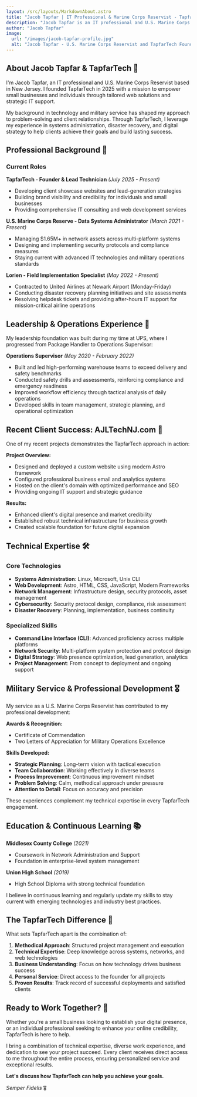 ```yaml
---
layout: /src/layouts/MarkdownAbout.astro
title: "Jacob Tapfar | IT Professional & Marine Corps Reservist - TapfarTech 🚀"
description: "Jacob Tapfar is an IT professional and U.S. Marine Corps Reservist who founded TapfarTech to empower small businesses through tailored web solutions. Expert in systems administration, disaster recovery, and digital strategy."
author: "Jacob Tapfar"
image:
  url: "/images/jacob-tapfar-profile.jpg"
  alt: "Jacob Tapfar - U.S. Marine Corps Reservist and TapfarTech Founder working on laptop"
---
```


## About Jacob Tapfar & TapfarTech 🚀

I'm Jacob Tapfar, an IT professional and U.S. Marine Corps Reservist based in New Jersey. I founded TapfarTech in 2025 with a mission to empower small businesses and individuals through tailored web solutions and strategic IT support.

My background in technology and military service has shaped my approach to problem-solving and client relationships. Through TapfarTech, I leverage my experience in systems administration, disaster recovery, and digital strategy to help clients achieve their goals and build lasting success.

## Professional Background 💼

### **Current Roles**

**TapfarTech - Founder & Lead Technician** *(July 2025 - Present)*

- Developing client showcase websites and lead-generation strategies
- Building brand visibility and credibility for individuals and small businesses
- Providing comprehensive IT consulting and web development services

**U.S. Marine Corps Reserve - Data Systems Administrator** *(March 2021 - Present)*

- Managing $1.65M+ in network assets across multi-platform systems
- Designing and implementing security protocols and compliance measures
- Staying current with advanced IT technologies and military operations standards

**Lorien - Field Implementation Specialist** *(May 2022 - Present)*

- Contracted to United Airlines at Newark Airport (Monday-Friday)
- Conducting disaster recovery planning initiatives and site assessments
- Resolving helpdesk tickets and providing after-hours IT support for mission-critical airline operations

## Leadership & Operations Experience 🎯

My leadership foundation was built during my time at UPS, where I progressed from Package Handler to Operations Supervisor:

**Operations Supervisor** *(May 2020 - February 2022)*

- Built and led high-performing warehouse teams to exceed delivery and safety benchmarks
- Conducted safety drills and assessments, reinforcing compliance and emergency readiness
- Improved workflow efficiency through tactical analysis of daily operations
- Developed skills in team management, strategic planning, and operational optimization

## Recent Client Success: AJLTechNJ.com 🌟

One of my recent projects demonstrates the TapfarTech approach in action:

**Project Overview:**

- Designed and deployed a custom website using modern Astro framework
- Configured professional business email and analytics systems
- Hosted on the client's domain with optimized performance and SEO
- Providing ongoing IT support and strategic guidance

**Results:**

- Enhanced client's digital presence and market credibility
- Established robust technical infrastructure for business growth
- Created scalable foundation for future digital expansion

## Technical Expertise 🛠️

### **Core Technologies**

- **Systems Administration**: Linux, Microsoft, Unix CLI
- **Web Development**: Astro, HTML, CSS, JavaScript, Modern Frameworks
- **Network Management**: Infrastructure design, security protocols, asset management
- **Cybersecurity**: Security protocol design, compliance, risk assessment
- **Disaster Recovery**: Planning, implementation, business continuity

### **Specialized Skills**

- **Command Line Interface (CLI)**: Advanced proficiency across multiple platforms
- **Network Security**: Multi-platform system protection and protocol design
- **Digital Strategy**: Web presence optimization, lead generation, analytics
- **Project Management**: From concept to deployment and ongoing support

## Military Service & Professional Development 🎖️

My service as a U.S. Marine Corps Reservist has contributed to my professional development:

**Awards & Recognition:**

- Certificate of Commendation
- Two Letters of Appreciation for Military Operations Excellence

**Skills Developed:**

- **Strategic Planning**: Long-term vision with tactical execution
- **Team Collaboration**: Working effectively in diverse teams
- **Process Improvement**: Continuous improvement mindset
- **Problem Solving**: Calm, methodical approach under pressure
- **Attention to Detail**: Focus on accuracy and precision

These experiences complement my technical expertise in every TapfarTech engagement.

## Education & Continuous Learning 📚

**Middlesex County College** *(2021)*

- Coursework in Network Administration and Support
- Foundation in enterprise-level system management

**Union High School** *(2019)*

- High School Diploma with strong technical foundation

I believe in continuous learning and regularly update my skills to stay current with emerging technologies and industry best practices.

## The TapfarTech Difference 🚀

What sets TapfarTech apart is the combination of:

1. **Methodical Approach**: Structured project management and execution
2. **Technical Expertise**: Deep knowledge across systems, networks, and web technologies
3. **Business Understanding**: Focus on how technology drives business success
4. **Personal Service**: Direct access to the founder for all projects
5. **Proven Results**: Track record of successful deployments and satisfied clients

## Ready to Work Together? 🤝

Whether you're a small business looking to establish your digital presence, or an individual professional seeking to enhance your online credibility, TapfarTech is here to help.

I bring a combination of technical expertise, diverse work experience, and dedication to see your project succeed. Every client receives direct access to me throughout the entire process, ensuring personalized service and exceptional results.

**Let's discuss how TapfarTech can help you achieve your goals.**

*Semper Fidelis* 🎖️